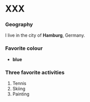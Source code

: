 # XXX

### Geography

I live in the city of **Hamburg**, Germany.

### Favorite colour

- **blue** 

### Three favorite activities

1. Tennis
2. Skiing
3. Painting

